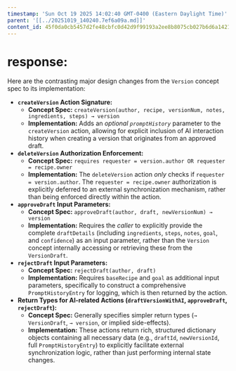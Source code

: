 ```yaml
---
timestamp: 'Sun Oct 19 2025 14:02:40 GMT-0400 (Eastern Daylight Time)'
parent: '[[../20251019_140240.7ef6a09a.md]]'
content_id: 45f0da0cb5457d2fe48cbfc0d42d9f99193a2ee8b8075cb027b6d6a14213c7d8
---
```


# response:

Here are the contrasting major design changes from the `Version` concept spec to its implementation:

* **`createVersion` Action Signature:**
  * **Concept Spec:** `createVersion(author, recipe, versionNum, notes, ingredients, steps) → version`
  * **Implementation:** Adds an *optional `promptHistory`* parameter to the `createVersion` action, allowing for explicit inclusion of AI interaction history when creating a version that originates from an approved draft.
* **`deleteVersion` Authorization Enforcement:**
  * **Concept Spec:** `requires requester = version.author OR requester = recipe.owner`
  * **Implementation:** The `deleteVersion` action *only* checks if `requester = version.author`. The `requester = recipe.owner` authorization is explicitly deferred to an external synchronization mechanism, rather than being enforced directly within the action.
* **`approveDraft` Input Parameters:**
  * **Concept Spec:** `approveDraft(author, draft, newVersionNum) → version`
  * **Implementation:** Requires the *caller* to explicitly provide the complete `draftDetails` (including `ingredients`, `steps`, `notes`, `goal`, and `confidence`) as an input parameter, rather than the `Version` concept internally accessing or retrieving these from the `VersionDraft`.
* **`rejectDraft` Input Parameters:**
  * **Concept Spec:** `rejectDraft(author, draft)`
  * **Implementation:** Requires `baseRecipe` and `goal` as additional input parameters, specifically to construct a comprehensive `PromptHistoryEntry` for logging, which is then returned by the action.
* **Return Types for AI-related Actions (`draftVersionWithAI`, `approveDraft`, `rejectDraft`):**
  * **Concept Spec:** Generally specifies simpler return types (`→ VersionDraft`, `→ version`, or implied side-effects).
  * **Implementation:** These actions return rich, structured dictionary objects containing all necessary data (e.g., `draftId`, `newVersionId`, full `PromptHistoryEntry`) to explicitly facilitate external synchronization logic, rather than just performing internal state changes.

